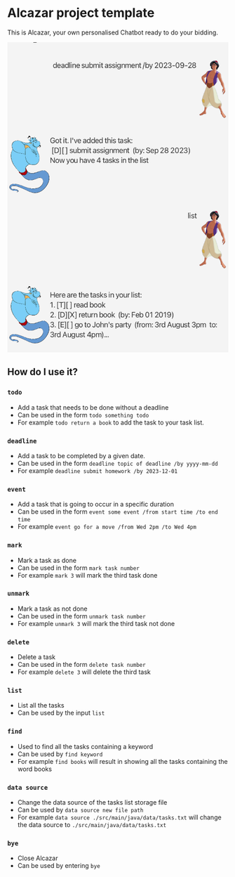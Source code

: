 # Alcazar project template

This is Alcazar, your own personalised Chatbot ready to do your bidding.

![Screenshot of the Chatbot Alcazar in use](https://github.com/D-Limiter/ip/blob/master/docs/Ui.png)

## How do I use it?

### `todo` 
* Add a task that needs to be done without a deadline
* Can be used in the form `todo something todo`
* For example `todo return a book` to add the task to your task list.

### `deadline`
* Add a task to be completed by a given date.
* Can be used in the form `deadline topic of deadline /by yyyy-mm-dd`
* For example `deadline submit homework /by 2023-12-01`

### `event`
* Add a task that is going to occur in a specific duration
* Can be used in the form `event some event /from start time /to end time`
* For example `event go for a move /from Wed 2pm /to Wed 4pm`

### `mark`
* Mark a task as done
* Can be used in the form `mark task number`
* For example `mark 3` will mark the third task done

### `unmark`
* Mark a task as not done
* Can be used in the form `unmark task number`
* For example `unmark 3` will mark the third task not done

### `delete`
* Delete a task
* Can be used in the form `delete task number`
* For example `delete 3` will delete the third task

### `list`
* List all the tasks
* Can be used by the input `list`
  
### `find`
* Used to find all the tasks containing a keyword
* Can be used by `find keyword`
* For example `find books` will result in showing all the tasks containing the word books

### `data source`
* Change the data source of the tasks list storage file
* Can be used by `data source new file path`
* For example `data source ./src/main/java/data/tasks.txt` will change the data source to `./src/main/java/data/tasks.txt`

### `bye`
* Close Alcazar
* Can be used by entering `bye`
